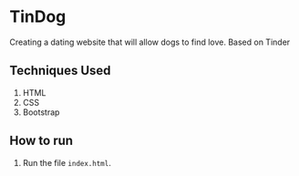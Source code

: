 # TinDog
Creating a dating website that will allow dogs to find love. Based on Tinder


## Techniques Used
1. HTML
2. CSS
3. Bootstrap


## How to run
1. Run the file `index.html`.
